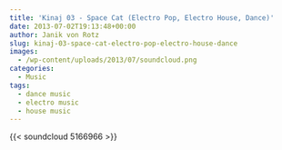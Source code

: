 ```yaml
---
title: 'Kinaj 03 - Space Cat (Electro Pop, Electro House, Dance)'
date: 2013-07-02T19:13:48+00:00
author: Janik von Rotz
slug: kinaj-03-space-cat-electro-pop-electro-house-dance
images:
  - /wp-content/uploads/2013/07/soundcloud.png
categories:
  - Music
tags:
  - dance music
  - electro music
  - house music
---
```

{{< soundcloud 5166966 >}}